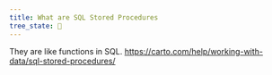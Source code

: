 ```yaml
---
title: What are SQL Stored Procedures
tree_state: 🌱
---
```


They are like functions in SQL.
https://carto.com/help/working-with-data/sql-stored-procedures/